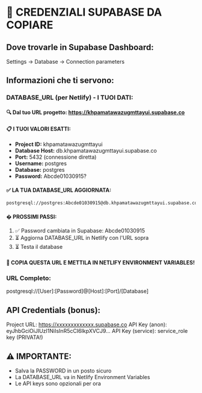 # 📝 CREDENZIALI SUPABASE DA COPIARE

## Dove trovarle in Supabase Dashboard:
Settings → Database → Connection parameters

## Informazioni che ti servono:

### DATABASE_URL (per Netlify) - I TUOI DATI:

#### 🔍 Dal tuo URL progetto: https://khpamatawazugmttayui.supabase.co

#### 📋 I TUOI VALORI ESATTI:
- **Project ID:** khpamatawazugmttayui
- **Database Host:** db.khpamatawazugmttayui.supabase.co
- **Port:** 5432 (connessione diretta)
- **Username:** postgres
- **Database:** postgres  
- **Password:** Abcde01030915?

#### ✅ LA TUA DATABASE_URL AGGIORNATA:
```
postgresql://postgres:Abcde01030915@db.khpamatawazugmttayui.supabase.co:5432/postgres
```

#### � PROSSIMI PASSI:
1. ✅ Password cambiata in Supabase: Abcde01030915
2. ⏳ Aggiorna DATABASE_URL in Netlify con l'URL sopra
3. ⏳ Testa il database

#### 🚀 COPIA QUESTA URL E METTILA IN NETLIFY ENVIRONMENT VARIABLES!

### URL Completo:
postgresql://[User]:[Password]@[Host]:[Port]/[Database]

## API Credentials (bonus):
Project URL: https://xxxxxxxxxxxxx.supabase.co
API Key (anon): eyJhbGciOiJIUzI1NiIsInR5cCI6IkpXVCJ9...
API Key (service): service_role key (PRIVATA!)

## ⚠️ IMPORTANTE:
- Salva la PASSWORD in un posto sicuro
- La DATABASE_URL va in Netlify Environment Variables
- Le API keys sono opzionali per ora
